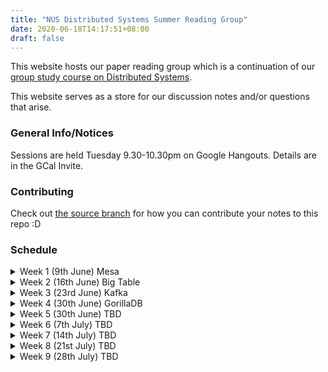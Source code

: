 ```yaml
---
title: "NUS Distributed Systems Summer Reading Group"
date: 2020-06-18T14:17:51+08:00
draft: false
---
```



This website hosts our paper reading group which is a continuation of our [group study course on Distributed Systems](./notes/1920s2_course_info/).

This website serves as a store for our discussion notes and/or questions that arise.

### General Info/Notices

Sessions are held Tuesday 9.30-10.30pm on Google Hangouts. Details are in the GCal Invite.

### Contributing

Check out [the source
branch](https://github.com/nusdistsys/nusdistsys.github.io/tree/source)
for how you can contribute your notes to this repo :D

### Schedule

<details class="pt-2">
<summary class="dropdown">Week 1 (9th June) Mesa</summary>

**Paper 1:** [Mesa](https://static.googleusercontent.com/media/research.google.com/en//pubs/archive/42851.pdf)

</details>
<details class="pt-2">

<summary class="dropdown">Week 2 (16th June) Big Table</summary>

**Paper 2:** [Big Table](https://research.google/pubs/pub42851/)


</details>
<details class="pt-2">
<summary class="dropdown">Week 3 (23rd June) Kafka</summary>

**Paper 3:** [Kafka](http://notes.stephenholiday.com/Kafka.pdf)


<Person One>
Wei Neng

<Person Two>
Julius


</details>

<details class="pt-2">
<summary class="dropdown">Week 4 (30th June) GorillaDB</summary>

**Paper 4:** [Gorilla](https://www.vldb.org/pvldb/vol8/p1816-teller.pdf)

<Person One>
Shao Wei
<Person Two>
Julius


</details>

<details class="pt-2">
<summary class="dropdown">Week 5 (30th June) TBD</summary>

<Person One>
TBD
<Person Two>
TBD


</details>
<details class="pt-2">
<summary class="dropdown">Week 6 (7th July) TBD</summary>

<Person One>
TBD
<Person Two>
TBD

</details>

<details class="pt-2">
<summary class="dropdown">Week 7 (14th July) TBD</summary>

<Person One>
TBD
<Person Two>
TBD

</details>
<details class="pt-2">

<summary class="dropdown">Week 8 (21st July) TBD</summary>

<Person One>
TBD
<Person Two>
TBD
</details>
<details class="pt-2">

<summary class="dropdown">Week 9 (28th July) TBD</summary>

<Person One>
TBD
<Person Two>
TBD


</details>








